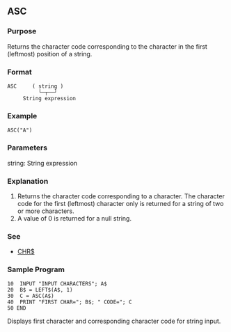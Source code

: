 ## ASC

### Purpose
Returns the character code corresponding to the character in the 
first (leftmost) position of a string.

### Format
```basic
ASC     ( string )
          └─┬──┘
     String expression
```

### Example
```basic
ASC("A")
```

### Parameters
string: String expression

### Explanation
1. Returns the character code corresponding to a character. The character
   code for the first (leftmost) character only is returned for a string
   of two or more characters.
2. A value of 0 is returned for a null string.

### See
 - [CHR$](CHR_STRING.md)

### Sample Program
```basic
10  INPUT "INPUT CHARACTERS"; A$
20  B$ = LEFT$(A$, 1)
30  C = ASC(A$)
40  PRINT "FIRST CHAR="; B$; " CODE="; C
50 END
```
Displays first character and corresponding character code for string input.
